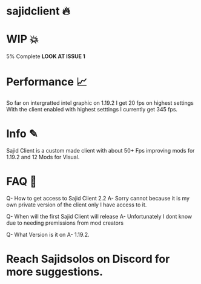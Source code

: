 # sajidclient 🔥

# WIP 💥
5% Complete  **LOOK AT ISSUE 1**
# Performance 📈
So far on intergratted intel graphic on 1.19.2 I get 20 fps on highest settings With the client enabled with highest setttings I currently get 345 fps.
# Info ✎
Sajid Client is a custom made client with about 50+ Fps improving mods for 1.19.2 and 12 Mods for Visual.

# FAQ 📖


Q- How to get access to Sajid Client 2.2
A- Sorry cannot because it is my own private version of the client only I have access to it.





Q- When will the first Sajid Client will release
A- Unfortunately I dont know due to needing premissions from mod creators





Q- What Version is it on
A- 1.19.2.

# Reach Sajidsolos on Discord for more suggestions.
